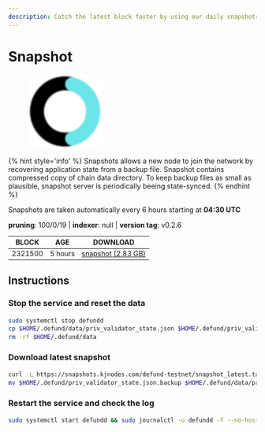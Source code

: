 ```yaml
---
description: Catch the latest block faster by using our daily snapshots.
---
```


# Snapshot

<figure><img src="https://raw.githubusercontent.com/kj89/cosmos-images/main/logos/defund.png" width="150" alt=""><figcaption></figcaption></figure>

{% hint style='info' %}
Snapshots allows a new node to join the network by recovering application state from a backup file. 
Snapshot contains compressed copy of chain data directory. To keep backup files as small as plausible, 
snapshot server is periodically beeing state-synced.
{% endhint %}

Snapshots are taken automatically every 6 hours starting at **04:30 UTC**

**pruning**: 100/0/19 | **indexer**: null | **version tag**: v0.2.6

| BLOCK             | AGE             | DOWNLOAD                                                                                            |
| ----------------- | --------------- | --------------------------------------------------------------------------------------------------- |
| 2321500 | 5 hours | [snapshot (2.83 GB)](https://snapshots.kjnodes.com/defund-testnet/snapshot\_latest.tar.lz4) |

## Instructions

### Stop the service and reset the data

```bash
sudo systemctl stop defundd
cp $HOME/.defund/data/priv_validator_state.json $HOME/.defund/priv_validator_state.json.backup
rm -rf $HOME/.defund/data
```

### Download latest snapshot

```bash
curl -L https://snapshots.kjnodes.com/defund-testnet/snapshot_latest.tar.lz4 | tar -Ilz4 -xf - -C $HOME/.defund
mv $HOME/.defund/priv_validator_state.json.backup $HOME/.defund/data/priv_validator_state.json
```

### Restart the service and check the log

```bash
sudo systemctl start defundd && sudo journalctl -u defundd -f --no-hostname -o cat
```
